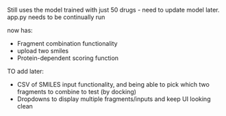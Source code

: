 Still uses the model trained with just 50 drugs - need to update model later.
app.py needs to be continually run


now has:
- Fragment combination functionality
- upload two smiles
- Protein-dependent scoring function


TO add later:
- CSV of SMILES input functionality, and being able to pick which two fragments to combine to test (by docking)
- Dropdowns to display multiple fragments/inputs and keep UI looking clean
